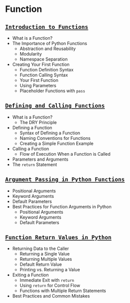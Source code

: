 # Function

## [**`Introduction to Functions`**](https://github.com/Yousefess/TA24PY/blob/main/Weeks/06%20Function/Notebooks/01%20Introduction%20to%20Functions.ipynb)

- What is a Function?
- The Importance of Python Functions
  - Abstraction and Reusability
  - Modularity
  - Namespace Separation
- Creating Your First Function
  - Function Definition Syntax
  - Function Calling Syntax
  - Your First Function
  - Using Parameters
  - Placeholder Functions with `pass`

## [**`Defining and Calling Functions`**](https://github.com/Yousefess/TA24PY/blob/main/Weeks/06%20Function/Notebooks/02%20Defining%20and%20Calling%20Functions.ipynb)

- What is a Function?
  - The DRY Principle
- Defining a Function
  - Syntax of Defining a Function
  - Naming Conventions for Functions
  - Creating a Simple Function Example
- Calling a Function
  - Flow of Execution When a Function is Called
- Parameters and Arguments
- The `return` Statement

## [**`Argument Passing in Python Functions`**](https://github.com/Yousefess/TA24PY/blob/main/Weeks/06%20Function/Notebooks/03%20Argument%20Passing.ipynb)

- Positional Arguments
- Keyword Arguments
- Default Parameters
- Best Practices for Function Arguments in Python
  - Positional Arguments
  - Keyword Arguments
  - Default Parameters

## [**`Function Return Values in Python`**](https://github.com/Yousefess/TA24PY/blob/main/Weeks/06%20Function/Notebooks/04%20Function%20Return%20Values.ipynb)

- Returning Data to the Caller
  - Returning a Single Value
  - Returning Multiple Values
  - Default Return Value
  - Printing vs. Returning a Value
- Exiting a Function
  - Immediate Exit with `return`
  - Using `return` for Control Flow
  - Functions with Multiple Return Statements
- Best Practices and Common Mistakes